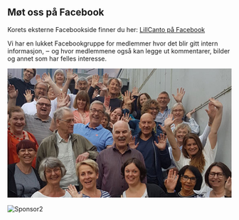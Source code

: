## Møt oss på Facebook

Korets eksterne Facebookside finner du her: [LillCanto på Facebook](https://www.facebook.com/LillCanto/)

Vi har en lukket Facebookgruppe for medlemmer hvor det blir gitt intern informasjon, ‒ og hvor medlemmene også kan legge ut kommentarer, bilder og annet som har felles interesse.

![LillCanto Julekonsert 2019](assets/bilder_til_web/LCgruppebilde.jpg)

<img width="405" alt="Sponsor2" src="https://user-images.githubusercontent.com/55960818/197805592-b7927d80-9c20-497b-b573-2ace0afdc0ec.png">
